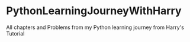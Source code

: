 # PythonLearningJourneyWithHarry
All chapters and Problems from my Python learning journey from Harry's Tutorial
